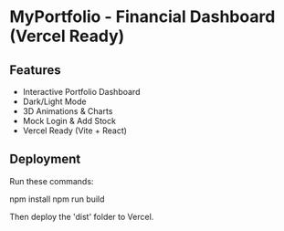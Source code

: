 # MyPortfolio - Financial Dashboard (Vercel Ready)

## Features
- Interactive Portfolio Dashboard
- Dark/Light Mode
- 3D Animations & Charts
- Mock Login & Add Stock
- Vercel Ready (Vite + React)

## Deployment
Run these commands:

npm install
npm run build

Then deploy the 'dist' folder to Vercel.
